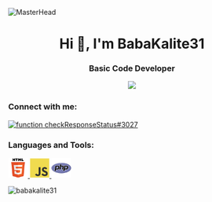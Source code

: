 ![MasterHead](https://cdn.discordapp.com/attachments/1104412013666500630/1120606994236194816/4bc33df13a4df39ae4cb9655e4e1360c_1.png)
<h1 align="center">Hi 👋, I'm BabaKalite31</h1>
<h3 align="center">Basic Code Developer</h3>

<div align="center">
    <img src="https://komarev.com/ghpvc/?username=BabaKalite31&color=32CD32"/>
</div>



<h3 align="left">Connect with me:</h3>
<p align="left">
<a href="https://discord.gg/function checkResponseStatus#3027" target="blank"><img align="center" src="https://raw.githubusercontent.com/rahuldkjain/github-profile-readme-generator/master/src/images/icons/Social/discord.svg" alt="function checkResponseStatus#3027" height="30" width="40" /></a>
</p>

<h3 align="left">Languages and Tools:</h3>
<p align="left"> <a href="https://www.w3.org/html/" target="_blank" rel="noreferrer"> <img src="https://raw.githubusercontent.com/devicons/devicon/master/icons/html5/html5-original-wordmark.svg" alt="html5" width="40" height="40"/> </a> <a href="https://developer.mozilla.org/en-US/docs/Web/JavaScript" target="_blank" rel="noreferrer"> <img src="https://raw.githubusercontent.com/devicons/devicon/master/icons/javascript/javascript-original.svg" alt="javascript" width="40" height="40"/> </a> <a href="https://www.photoshop.com/en" target="_blank" rel="noreferrer"> <img src="https://raw.githubusercontent.com/devicons/devicon/master/icons/php/php-original.svg" alt="php" width="40" height="40"/> </a> <a href="https://www.typescriptlang.org/" target="_blank" rel="noreferrer">

<p><img align="left" src="https://github-readme-stats.vercel.app/api/top-langs?username=babakalite31&show_icons=true&locale=en&layout=compact" alt="babakalite31" /></p>

